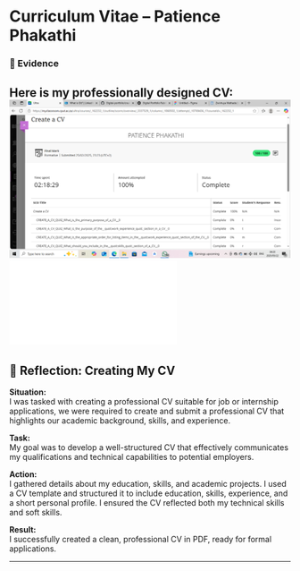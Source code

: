 # Curriculum Vitae – Patience Phakathi
### 📌 Evidence 
Here is my professionally designed CV:
![create-cv](./assets/cac.png)
![create-cv](./assets/cv.pdf)
---
## 🌟 Reflection: Creating My CV

**Situation:**  
I was tasked with creating a professional CV suitable for job or internship applications, we were required to create and submit a professional CV that highlights our academic background, skills, and experience.

**Task:**  
My goal was to develop a well-structured CV that effectively communicates my qualifications and technical capabilities to potential employers.

**Action:**  
I gathered details about my education, skills, and academic projects. I used a CV template and structured it to include education, skills, experience, and a short personal profile. I ensured the CV reflected both my technical skills and soft skills.

**Result:**  
I successfully created a clean, professional CV in PDF, ready for formal applications.

---
